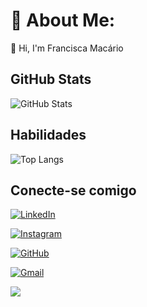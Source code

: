 # 💫 About Me:
👋 Hi, I'm Francisca Macário 

## GitHub Stats
![GitHub Stats](https://github-readme-stats.vercel.app/api?username=franciscamac&theme=transparent&bg_color=000&border_color=30A3DC&show_icons=true&icon_color=30A3DC&title_color=E94D5F&text_color=FFF)

## Habilidades
![Top Langs](https://github-readme-stats-git-masterrstaa-rickstaa.vercel.app/api/top-langs/?username=franciscamac&layout=compact&bg_color=000&border_color=30A3DC&title_color=E94D5F&text_color=FFF)

## Conecte-se comigo
[![LinkedIn](https://img.shields.io/badge/LinkedIn-0077B5?style=for-the-badge&logo=linkedin&logoColor=white)](https://www.linkedin.com/in/francisca-macário-35b6a8190/)

[![Instagram](https://img.shields.io/badge/-Instagram-%23E4405F?style=for-the-badge&logo=instagram&logoColor=white)](https://www.instagram.com/fran_macario0/)

[![GitHub](https://img.shields.io/badge/GitHub-100000?style=for-the-badge&logo=github&logoColor=white)](https://github.com/franciscamac)

[![Gmail](https://img.shields.io/badge/Gmail-333333?style=for-the-badge&logo=gmail&logoColor=red)](mailto:franpms89@gmail.com)

[![](https://visitcount.itsvg.in/api?id=franciscamac&icon=5&color=6)](https://visitcount.itsvg.in)

